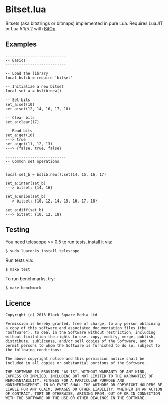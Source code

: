 Bitset.lua
==========

Bitsets (aka bitstrings or bitmaps) implemented in pure Lua.
Requires LuaJIT or Lua 5.1/5.2 with [BitOp](http://bitop.luajit.org/).

Examples
--------

    ---------------------------
    -- Basics
    ---------------------------

    -- Load the library
    local bslib = require 'bitset'

    -- Initialize a new bitset
    local set_a = bslib:new()

    -- Set bits
    set_a:set(10)
    set_a:set(12, 14, 16, 17, 18)

    -- Clear bits
    set_a:clear(17)

    -- Read bits
    set_a:get(10)
    ---> true
    set_a:get(11, 12, 13)
    ---> {false, true, false}

    ---------------------------
    -- Common set operations
    ---------------------------

    local set_b = bslib:new():set(14, 15, 16, 17)

    set_a:inter(set_b)
    ---> bitset: {14, 16}

    set_a:union(set_b)
    ---> bitset: {10, 12, 14, 15, 16, 17, 18}

    set_a:diff(set_b)
    ---> bitset: {10, 12, 18}

Testing
-------

You need telescope >= 0.5 to run tests, install it via:

    $ sudo luarocks install telescope

Run tests via:

    $ make test

To run benchmarks, try:

    $ make benchmark

Licence
-------

    Copyright (c) 2013 Black Square Media Ltd

    Permission is hereby granted, free of charge, to any person obtaining
    a copy of this software and associated documentation files (the
    "Software"), to deal in the Software without restriction, including
    without limitation the rights to use, copy, modify, merge, publish,
    distribute, sublicense, and/or sell copies of the Software, and to
    permit persons to whom the Software is furnished to do so, subject to
    the following conditions:

    The above copyright notice and this permission notice shall be
    included in all copies or substantial portions of the Software.

    THE SOFTWARE IS PROVIDED "AS IS", WITHOUT WARRANTY OF ANY KIND,
    EXPRESS OR IMPLIED, INCLUDING BUT NOT LIMITED TO THE WARRANTIES OF
    MERCHANTABILITY, FITNESS FOR A PARTICULAR PURPOSE AND
    NONINFRINGEMENT. IN NO EVENT SHALL THE AUTHORS OR COPYRIGHT HOLDERS BE
    LIABLE FOR ANY CLAIM, DAMAGES OR OTHER LIABILITY, WHETHER IN AN ACTION
    OF CONTRACT, TORT OR OTHERWISE, ARISING FROM, OUT OF OR IN CONNECTION
    WITH THE SOFTWARE OR THE USE OR OTHER DEALINGS IN THE SOFTWARE.
